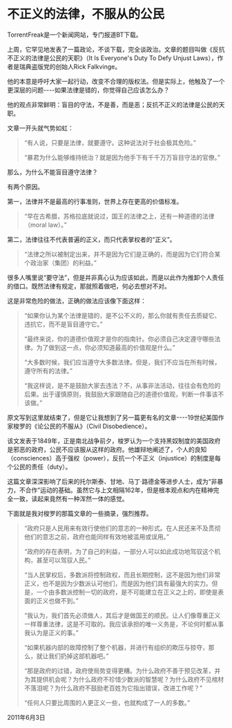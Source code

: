 # 不正义的法律，不服从的公民

TorrentFreak是一个新闻网站，专门报道BT下载。

上周，它罕见地发表了一篇政论，不谈下载，完全谈政治。文章的题目叫做《反抗不正义的法律是公民的天职》（It Is Everyone's Duty To Defy Unjust Laws），作者是瑞典盗版党的创始人Rick Falkvinge。

他的本意是呼吁大家一起行动，改变不合理的版权法。但是实际上，他触及了一个更深层的问题----如果法律是错的，你觉得自己应该怎么办？

他的观点非常鲜明：盲目的守法，不是善，而是恶；反抗不正义的法律是公民的天职。

文章一开头就气势如虹：

> “有人说，只要是法律，就要遵守。这种说法对于社会极其危险。”
> 
> “暴君为什么能够维持统治？就是因为他手下有千千万万盲目守法的官僚。”

那么，为什么不能盲目遵守法律？

有两个原因。

第一，法律并不是最高的行事准则，世界上存在更高的价值标准。

> “早在古希腊，苏格拉底就说过，国王的法律之上，还有一种道德的法律（moral law）。”

第二，法律往往不代表普遍的正义，而只代表掌权者的“正义”。

> “法律之所以被制定出来，并不是因为它们是正确的，而是因为它们符合某个政治家（集团）的利益。”

很多人嘴里说“要守法”，但是并非真心认为应该如此，而是以此作为推卸个人责任的借口。既然法律有规定，那就照着做吧，何必去想对不对。

这是非常危险的做法，正确的做法应该像下面这样：

> “如果你认为某个法律是错的，是不公不义的，那么你就有责任去质疑它、违抗它，而不是盲目遵守它。”
> 
> “最终来说，你的道德价值观才是你的指南针。你必须自己决定遵守哪些法律。为了做到这一点，你必须知道最高的价值观是什么。”
> 
> “大多数时候，我们应当遵守大多数法律。但是，我们不应当在所有时候，遵守所有的法律。”
> 
> “我这样说，是不是鼓励大家去违法？不，从事非法活动，往往会有危险的后果。出于谨慎原则，我鼓励大家跟随自己的道德价值观，判断一件事该不该做。”

原文写到这里就结束了，但是它让我想到了另一篇更有名的文章----19世纪美国作家梭罗的《论公民的不服从》（Civil Disobedience）。

该文发表于1849年，正是南北战争前夕，梭罗认为一个支持黑奴制度的美国政府是邪恶的政府，公民不应该服从这样的政府。他雄辩地阐述了，个人的良知（consciences）高于强权（power），反抗一个不正义（injustice）的制度是每个公民的责任（duty）。

这篇文章深深影响了后来的托尔斯泰、甘地、马丁·路德金等进步人士，成为“非暴力，不合作”运动的基础。虽然它与上文相隔162年，但是根本观点和内在精神完全一致，读起来竟然有一种浑然一体的感觉。

下面就是我对梭罗的那篇文章的一些摘录，强烈推荐。

> “政府只是人民用来有效行使他们的意志的一种形式。在人民还来不及贯彻他们的意志之前，政府也能同样有效地被滥用或误用。”
> 
> “政府的存在表明，为了自己的利益，一部分人可以如此成功地驾驭这个机构，甚至可以驾驭人民。”
> 
> “当人民掌权后，多数派将控制政权，而且长期控制，这不是因为他们非常正义，也不是因为少数派认可他们，而是因为他们具有最强大的实力。但是，一个由多数派控制一切的政府，是不可能建立在正义之上的，即使是表面的正义也做不到。”
> 
> “我认为，我们首先必须做人，其后才是做国王的顺民。让人们像尊重正义一样尊重法律，这是不可取的。我应该承担的唯一义务是，不论何时都从事我认为是正义的事。”
> 
> “如果机器内部的故障控制了整个机器，并进行有组织的欺压与掠夺，那么，就让我们扔掉这部机器吧。”
> 
> “那是政府的过错，政府使局势变得更糟。为什么政府不善于预见改革，并为其提供机会呢？为什么政府不珍惜少数派的智慧呢？为什么政府不见棺材不落泪呢？为什么政府不鼓励老百姓为它指出错误，改进工作呢？”
> 
> “任何人只要比周围的人更正义一些，也就构成了一人的多数。”

2011年6月3日
